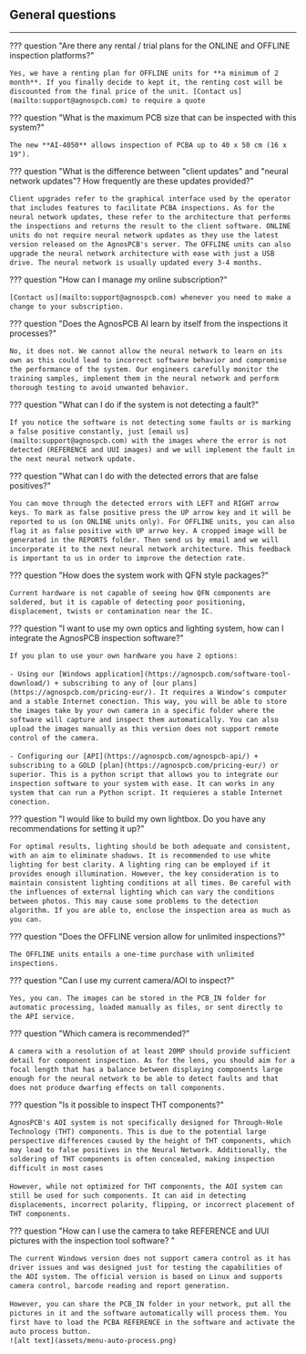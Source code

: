 ## **General questions**
___

??? question "Are there any rental / trial plans for the ONLINE and OFFLINE inspection platforms?"

    Yes, we have a renting plan for OFFLINE units for **a minimum of 2 month**. If you finally decide to kept it, the renting cost will be discounted from the final price of the unit. [Contact us](mailto:support@agnospcb.com) to require a quote 

??? question "What is the maximum PCB size that can be inspected with this system?"

    The new **AI-4050** allows inspection of PCBA up to 40 x 50 cm (16 x 19").

??? question "What is the difference between "client updates" and "neural network updates"? How frequently are these updates provided?"

    Client upgrades refer to the graphical interface used by the operator that includes features to facilitate PCBA inspections. As for the neural network updates, these refer to the architecture that performs the inspections and returns the result to the client software. ONLINE units do not require neural network updates as they use the latest version released on the AgnosPCB's server. The OFFLINE units can also upgrade the neural network architecture with ease with just a USB drive. The neural network is usually updated every 3-4 months.

??? question "How can I manage my online subscription?"

    [Contact us](mailto:support@agnospcb.com) whenever you need to make a change to your subscription.

??? question "Does the AgnosPCB AI learn by itself from the inspections it processes?"

    No, it does not. We cannot allow the neural network to learn on its own as this could lead to incorrect software behavior and compromise the performance of the system. Our engineers carefully monitor the training samples, implement them in the neural network and perform thorough testing to avoid unwanted behavior.

??? question "What can I do if the system is not detecting a fault?"

    If you notice the software is not detecting some faults or is marking a false positive constantly, just [email us](mailto:support@agnospcb.com) with the images where the error is not detected (REFERENCE and UUI images) and we will implement the fault in the next neural network update.


??? question "What can I do with the detected errors that are false positives?"

    You can move through the detected errors with LEFT and RIGHT arrow keys. To mark as false positive press the UP arrow key and it will be reported to us (on ONLINE units only). For OFFLINE units, you can also flag it as false positive with UP arrwo key. A cropped image will be generated in the REPORTS folder. Then send us by email and we will incorporate it to the next neural network architecture. This feedback is important to us in order to improve the detection rate.

??? question "How does the system work with QFN style packages?"

    Current hardware is not capable of seeing how QFN components are soldered, but it is capable of detecting poor positioning, displacement, twists or contamination near the IC.

??? question "I want to use my own optics and lighting system, how can I integrate the AgnosPCB inspection software?"

    If you plan to use your own hardware you have 2 options:

    - Using our [Windows application](https://agnospcb.com/software-tool-download/) + subscribing to any of [our plans](https://agnospcb.com/pricing-eur/). It requires a Window's computer and a stable Internet conection. This way, you will be able to store the images take by your own camera in a specific folder where the software will capture and inspect them automatically. You can also upload the images manually as this version does not support remote control of the camera.

    - Configuring our [API](https://agnospcb.com/agnospcb-api/) + subscribing to a GOLD [plan](https://agnospcb.com/pricing-eur/) or superior. This is a python script that allows you to integrate our inspection software to your system with ease. It can works in any system that can run a Python script. It requieres a stable Internet conection.


??? question "I would like to build my own lightbox. Do you have any recommendations for setting it up?"

    For optimal results, lighting should be both adequate and consistent, with an aim to eliminate shadows. It is recommended to use white lighting for best clarity. A lighting ring can be employed if it provides enough illumination. However, the key consideration is to maintain consistent lighting conditions at all times. Be careful with the influences of external lighting which can vary the conditions between photos. This may cause some problems to the detection algorithm. If you are able to, enclose the inspection area as much as you can.

??? question "Does the OFFLINE version allow for unlimited inspections?"

    The OFFLINE units entails a one-time purchase with unlimited inspections.


??? question "Can I use my current camera/AOI to inspect?"

    Yes, you can. The images can be stored in the PCB_IN folder for automatic processing, loaded manually as files, or sent directly to the API service.

??? question "Which camera is recommended?"

    A camera with a resolution of at least 20MP should provide sufficient detail for component inspection. As for the lens, you should aim for a focal length that has a balance between displaying components large enough for the neural network to be able to detect faults and that does not produce dwarfing effects on tall components.

??? question "Is it possible to inspect THT components?"

    AgnosPCB's AOI system is not specifically designed for Through-Hole Technology (THT) components. This is due to the potential large perspective differences caused by the height of THT components, which may lead to false positives in the Neural Network. Additionally, the soldering of THT components is often concealed, making inspection difficult in most cases 
    
    However, while not optimized for THT components, the AOI system can still be used for such components. It can aid in detecting displacements, incorrect polarity, flipping, or incorrect placement of THT components.

??? question "How can I use the camera to take REFERENCE and UUI pictures with the inspection tool software? "

    The current Windows version does not support camera control as it has driver issues and was designed just for testing the capabilities of the AOI system. The official version is based on Linux and supports camera control, barcode reading and report generation.
    
    However, you can share the PCB_IN folder in your network, put all the pictures in it and the software automatically will process them. You first have to load the PCBA REFERENCE in the software and activate the auto process button.
    ![alt text](assets/menu-auto-process.png)